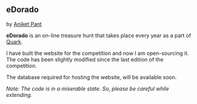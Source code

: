 ## eDorado

by [Aniket Pant](http://aniketpant.com)

**eDorado** is an on-line treasure hunt that takes place every year as a part of [Quark](http://bits-quark.org).

I have built the website for the competition and now I am open-sourcing it.
The code has been slightly modified since the last edition of the competition.

The database required for hosting the website, will be available soon.

_Note: The code is in a miserable state. So, please be careful while extending._